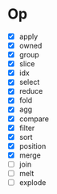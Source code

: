 # Op

- [x] apply
- [x] owned
- [x] group
- [x] slice
- [x] idx
- [x] select
- [x] reduce
- [x] fold
- [x] agg
- [x] compare
- [x] filter
- [x] sort
- [x] position
- [x] merge
- [ ] join
- [ ] melt
- [ ] explode
